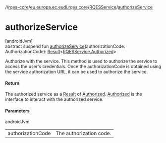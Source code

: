 //[rqes-core](../../../index.md)/[eu.europa.ec.eudi.rqes.core](../index.md)/[RQESService](index.md)/[authorizeService](authorize-service.md)

# authorizeService

[androidJvm]\
abstract suspend fun [authorizeService](authorize-service.md)(authorizationCode: AuthorizationCode): [Result](https://kotlinlang.org/api/latest/jvm/stdlib/kotlin/-result/index.html)&lt;[RQESService.Authorized](-authorized/index.md)&gt;

Authorize with the service. This method is used to authorize the service to access the user's credentials. Once the authorizationCode is obtained using the service authorization URL, it can be used to authorize the service.

#### Return

The authorized service as a [Result](https://kotlinlang.org/api/latest/jvm/stdlib/kotlin/-result/index.html) of [Authorized](-authorized/index.md). [Authorized](-authorized/index.md) is the interface to interact with the authorized service.

#### Parameters

androidJvm

| | |
|---|---|
| authorizationCode | The authorization code. |
